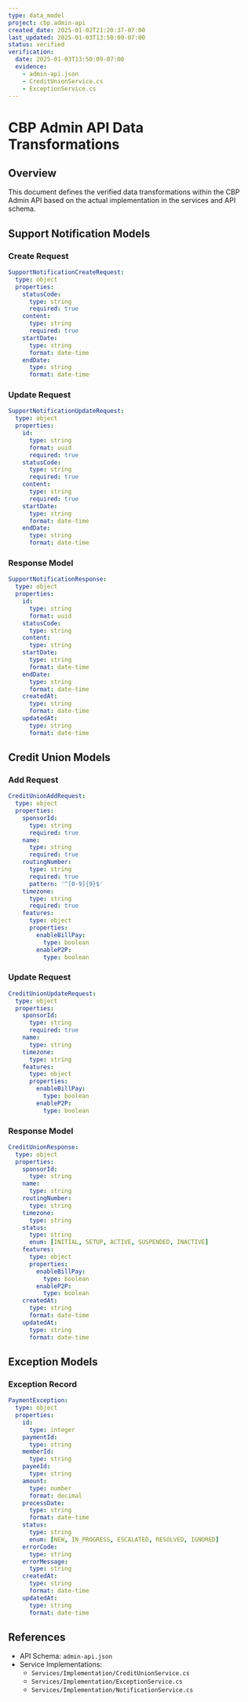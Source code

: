 ```yaml
---
type: data_model
project: cbp.admin-api
created_date: 2025-01-02T21:20:37-07:00
last_updated: 2025-01-03T13:50:09-07:00
status: verified
verification:
  date: 2025-01-03T13:50:09-07:00
  evidence:
    - admin-api.json
    - CreditUnionService.cs
    - ExceptionService.cs
---
```


# CBP Admin API Data Transformations

## Overview

This document defines the verified data transformations within the CBP Admin API based on the actual implementation in the services and API schema.

## Support Notification Models

### Create Request
```yaml
SupportNotificationCreateRequest:
  type: object
  properties:
    statusCode:
      type: string
      required: true
    content:
      type: string
      required: true
    startDate:
      type: string
      format: date-time
    endDate:
      type: string
      format: date-time
```

### Update Request
```yaml
SupportNotificationUpdateRequest:
  type: object
  properties:
    id:
      type: string
      format: uuid
      required: true
    statusCode:
      type: string
      required: true
    content:
      type: string
      required: true
    startDate:
      type: string
      format: date-time
    endDate:
      type: string
      format: date-time
```

### Response Model
```yaml
SupportNotificationResponse:
  type: object
  properties:
    id:
      type: string
      format: uuid
    statusCode:
      type: string
    content:
      type: string
    startDate:
      type: string
      format: date-time
    endDate:
      type: string
      format: date-time
    createdAt:
      type: string
      format: date-time
    updatedAt:
      type: string
      format: date-time
```

## Credit Union Models

### Add Request
```yaml
CreditUnionAddRequest:
  type: object
  properties:
    sponsorId:
      type: string
      required: true
    name:
      type: string
      required: true
    routingNumber:
      type: string
      required: true
      pattern: '^[0-9]{9}$'
    timezone:
      type: string
      required: true
    features:
      type: object
      properties:
        enableBillPay:
          type: boolean
        enableP2P:
          type: boolean
```

### Update Request
```yaml
CreditUnionUpdateRequest:
  type: object
  properties:
    sponsorId:
      type: string
      required: true
    name:
      type: string
    timezone:
      type: string
    features:
      type: object
      properties:
        enableBillPay:
          type: boolean
        enableP2P:
          type: boolean
```

### Response Model
```yaml
CreditUnionResponse:
  type: object
  properties:
    sponsorId:
      type: string
    name:
      type: string
    routingNumber:
      type: string
    timezone:
      type: string
    status:
      type: string
      enum: [INITIAL, SETUP, ACTIVE, SUSPENDED, INACTIVE]
    features:
      type: object
      properties:
        enableBillPay:
          type: boolean
        enableP2P:
          type: boolean
    createdAt:
      type: string
      format: date-time
    updatedAt:
      type: string
      format: date-time
```

## Exception Models

### Exception Record
```yaml
PaymentException:
  type: object
  properties:
    id:
      type: integer
    paymentId:
      type: string
    memberId:
      type: string
    payeeId:
      type: string
    amount:
      type: number
      format: decimal
    processDate:
      type: string
      format: date-time
    status:
      type: string
      enum: [NEW, IN_PROGRESS, ESCALATED, RESOLVED, IGNORED]
    errorCode:
      type: string
    errorMessage:
      type: string
    createdAt:
      type: string
      format: date-time
    updatedAt:
      type: string
      format: date-time
```

## References

- API Schema: `admin-api.json`
- Service Implementations:
  - `Services/Implementation/CreditUnionService.cs`
  - `Services/Implementation/ExceptionService.cs`
  - `Services/Implementation/NotificationService.cs`
